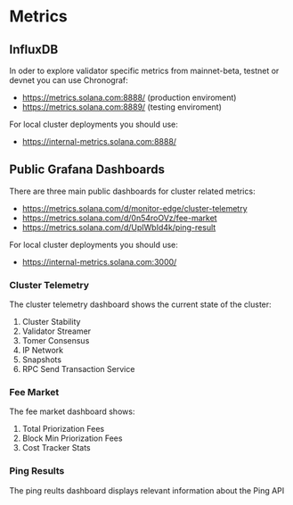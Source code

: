 # Metrics

## InfluxDB

In oder to explore validator specific metrics from mainnet-beta, testnet or devnet you can use Chronograf:

* https://metrics.solana.com:8888/ (production enviroment)
* https://metrics.solana.com:8889/ (testing enviroment)

For local cluster deployments you should use:

* https://internal-metrics.solana.com:8888/

## Public Grafana Dashboards

There are three main public dashboards for cluster related metrics:

* https://metrics.solana.com/d/monitor-edge/cluster-telemetry
* https://metrics.solana.com/d/0n54roOVz/fee-market
* https://metrics.solana.com/d/UpIWbId4k/ping-result

For local cluster deployments you should use:

* https://internal-metrics.solana.com:3000/

### Cluster Telemetry

The cluster telemetry dashboard shows the current state of the cluster:

1. Cluster Stability
2. Validator Streamer
3. Tomer Consensus
4. IP Network
5. Snapshots
6. RPC Send Transaction Service

### Fee Market

The fee market dashboard shows:

1. Total Priorization Fees
2. Block Min Priorization Fees
3. Cost Tracker Stats

### Ping Results

The ping reults dashboard displays relevant information about the Ping API
